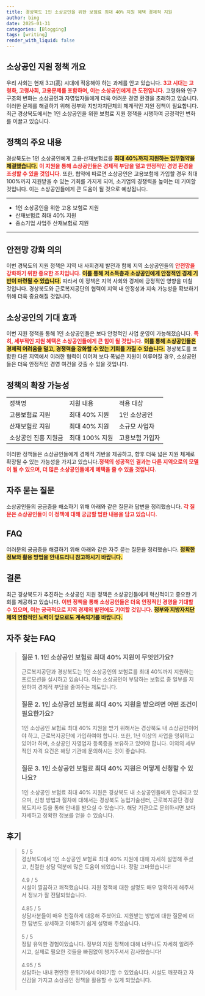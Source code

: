```yaml
---
title: 경상북도 1인 소상공인을 위한 보험료 최대 40% 지원 혜택 경제적 지원
author: bing
date: 2025-01-31
categories: [Blogging]
tags: [writing]
render_with_liquid: false
---
```



<h2 id='소상공인 지원 정책 개요'>소상공인 지원 정책 개요</h2>

<p>우리 사회는 현재 3고(高) 시대에 적응해야 하는 과제를 안고 있습니다. <b><span style="color: #ee2323;">3고 시대는 고령화, 고령사회, 고용문제를 포함하며, 이는 소상공인에게 큰 도전입니다.</span></b> 고령화와 인구 구조의 변화는 소상공인과 자영업자들에게 더욱 어려운 경영 환경을 초래하고 있습니다. 이러한 문제를 해결하기 위해 정부와 지방자치단체의 체계적인 지원 정책이 필요합니다. 최근 경상북도에서는 1인 소상공인을 위한 보험료 지원 정책을 시행하여 긍정적인 변화를 이끌고 있습니다.</p>

<h2 id='정책의 주요 내용'>정책의 주요 내용</h2>

<p>경상북도는 1인 소상공인에게 고용·산재보험료를 <b><span style="background-color: #ffe066;">최대 40%까지 지원하는 업무협약을 체결했습니다.</span></b> <b><span style="color: #ee2323;">이 지원을 통해 소상공인들은 경제적 부담을 덜고 안정적인 경영 환경을 조성할 수 있을 것입니다.</span></b> 또한, 협약에 따르면 소상공인은 고용보험에 가입할 경우 최대 100%까지 지원받을 수 있는 기회를 가지게 되어, 소기업의 경쟁력을 높이는 데 기여할 것입니다. 이는 소상공인들에게 큰 도움이 될 것으로 예상됩니다.</p>

<hr />

<ul>
    <li>1인 소상공인을 위한 고용 보험료 지원</li>
    <li>산재보험료 최대 40% 지원</li>
    <li>중소기업 사업주 산재보험료 지원</li>
</ul>

<hr />

<h2 id='안전망 강화 의의'>안전망 강화 의의</h2>

<p>이번 경북도의 지원 정책은 지역 내 사회경제 발전과 함께 지역 소상공인들의 <b><span style="color: #ee2323;">안전망을 강화하기 위한 중요한 조치입니다.</span></b> <b><span style="background-color: #ffe066;">이를 통해 저소득층과 소상공인에게 안정적인 경제 기반이 마련될 수 있습니다.</span></b> 따라서 이 정책은 지역 사회와 경제에 긍정적인 영향을 미칠 것입니다. 경상북도와 근로복지공단의 협력이 지역 내 안정성과 지속 가능성을 확보하기 위해 더욱 중요해질 것입니다.</p>

<h2 id='소상공인의 기대 효과'>소상공인의 기대 효과</h2>

<p>이번 지원 정책을 통해 1인 소상공인들은 보다 안정적인 사업 운영이 가능해졌습니다. <b><span style="color: #ee2323;">특히, 세부적인 지원 혜택은 소상공인들에게 큰 힘이 될 것입니다.</span></b> <b><span style="background-color: #ffe066;">이를 통해 소상공인들은 경제적 어려움을 덜고, 경쟁력을 강화할 수 있는 기회를 가질 수 있습니다.</span></b> 경상북도를 포함한 다른 지역에서 이러한 협력이 이어져 보다 폭넓은 지원이 이루어질 경우, 소상공인들은 더욱 안정적인 경영 여건을 갖출 수 있을 것입니다.</p>

<h2 id='정책의 확장 가능성'>정책의 확장 가능성</h2>

<table>
    <tr>
        <td>정책명</td>
        <td>지원 내용</td>
        <td>적용 대상</td>
    </tr>
    <tr>
        <td>고용보험료 지원</td>
        <td>최대 40% 지원</td>
        <td>1인 소상공인</td>
    </tr>
    <tr>
        <td>산재보험료 지원</td>
        <td>최대 40% 지원</td>
        <td>소규모 사업자</td>
    </tr>
    <tr>
        <td>소상공인 진흥 지원금</td>
        <td>최대 100% 지원</td>
        <td>고용보험 가입자</td>
    </tr>
</table>

<p>이러한 정책들은 소상공인들에게 경제적 기반을 제공하고, 향후 더욱 넓은 지원 체계로 확장될 수 있는 가능성을 가지고 있습니다.<b><span style="color: #ee2323;">정책의 성공적인 결과는 다른 지역으로의 모델이 될 수 있으며, 더 많은 소상공인들에게 혜택을 줄 수 있을 것입니다.</span></b></p>

<h2 id='자주 묻는 질문'>자주 묻는 질문</h2>

<p>소상공인들의 궁금증을 해소하기 위해 아래와 같은 질문과 답변을 정리했습니다. <b><span style="color: #ee2323;">각 질문은 소상공인들이 이 정책에 대해 궁금할 법한 내용을 담고 있습니다.</span></b></p>

<h2 id='FAQ'>FAQ</h2>

<p>여러분의 궁금증을 해결하기 위해 아래와 같은 자주 묻는 질문을 정리했습니다. <b><span style="background-color: #ffe066;">정확한 정보와 활용 방법을 안내드리니 참고하시기 바랍니다.</span></b></p>

<h2 id='결론'>결론</h2>

<p>최근 경상북도가 추진하는 소상공인 지원 정책은 소상공인들에게 혁신적이고 중요한 기회를 제공하고 있습니다. <b><span style="color: #ee2323;">이번 정책을 통해 소상공인들은 더욱 안정적인 경영을 기대할 수 있으며, 이는 궁극적으로 지역 경제의 발전에도 기여할 것입니다.</span></b> <b><span style="background-color: #ffe066;">정부와 지방자치단체의 연합적인 노력이 앞으로도 계속되기를 바랍니다.</span></b></p>


<h2 id='자주_찾는_FAQ'>자주 찾는 FAQ</h2>
<div itemscope="" itemtype="https://schema.org/FAQPage"> 
<blockquote> 
<div itemscope="" itemprop="mainEntity" itemtype="https://schema.org/Question"> 
<h3 itemprop="name">질문 1. 1인 소상공인 보험료 최대 40% 지원이 무엇인가요? </h3> 
<div itemscope="" itemprop="acceptedAnswer" itemtype="https://schema.org/Answer"> 
<span itemprop="text"> 
<p>근로복지공단과 경상북도는 1인 소상공인의 보험료를 최대 40%까지 지원하는 프로모션을 실시하고 있습니다. 이는 소상공인이 부담하는 보험료 중 일부를 지원하여 경제적 부담을 줄여주는 제도입니다.</p> 
</span> 
</div> 
</div> 

<div itemscope="" itemprop="mainEntity" itemtype="https://schema.org/Question"> 
<h3 itemprop="name">질문 2. 1인 소상공인 보험료 최대 40% 지원을 받으려면 어떤 조건이 필요한가요? </h3> 
<div itemscope="" itemprop="acceptedAnswer" itemtype="https://schema.org/Answer"> 
<span itemprop="text"> 
<p>1인 소상공인 보험료 최대 40% 지원을 받기 위해서는 경상북도 내 소상공인이어야 하고, 근로복지공단에 가입하여야 합니다. 또한, 1년 이상의 사업을 영위하고 있어야 하며, 소상공인 자영업자 등록증을 보유하고 있어야 합니다. 이외의 세부적인 자격 요건은 해당 기관에 문의하시는 것이 좋습니다.</p> 
</span> 
</div> 
</div> 

<div itemscope="" itemprop="mainEntity" itemtype="https://schema.org/Question"> 
<h3 itemprop="name">질문 3. 1인 소상공인 보험료 최대 40% 지원은 어떻게 신청할 수 있나요? </h3> 
<div itemscope="" itemprop="acceptedAnswer" itemtype="https://schema.org/Answer"> 
<span itemprop="text"> 
<p>1인 소상공인 보험료 최대 40% 지원은 경상북도 내 소상공인들에게 안내되고 있으며, 신청 방법과 절차에 대해서는 경상북도 농업기술센터, 근로복지공단 경상북도지사 등을 통해 안내를 받으실 수 있습니다. 해당 기관으로 문의하시면 보다 자세하고 정확한 정보를 얻을 수 있습니다.</p> 
</span> 
</div> 
</div> 

</blockquote> 
</div>
<h2 id='후기'>후기</h2>
<div itemscope itemtype="https://schema.org/Product">
  <blockquote>
  <div itemprop="review" itemscope itemtype="https://schema.org/Review">
      <div itemprop="reviewRating" itemscope itemtype="https://schema.org/Rating"> <span itemprop="ratingValue">5</span> / <span itemprop="bestRating">5</span> </div>
      <span itemprop="reviewBody">경상북도에서 1인 소상공인 보험료 최대 40% 지원에 대해 자세히 설명해 주셨고, 친절한 상담 덕분에 많은 도움이 되었습니다. 정말 고마웠습니다!</span>
  </div>
  <br>
  <div itemprop="review" itemscope itemtype="https://schema.org/Review">
      <div itemprop="reviewRating" itemscope itemtype="https://schema.org/Rating"> <span itemprop="ratingValue">4.9</span> / <span itemprop="bestRating">5</span> </div>
      <span itemprop="reviewBody">시설이 깔끔하고 쾌적했습니다. 지원 정책에 대한 설명도 매우 명확하게 해주셔서 정보가 잘 전달되었습니다.</span>
  </div>
  <br>
  <div itemprop="review" itemscope itemtype="https://schema.org/Review">
      <div itemprop="reviewRating" itemscope itemtype="https://schema.org/Rating"> <span itemprop="ratingValue">4.85</span> / <span itemprop="bestRating">5</span> </div>
      <span itemprop="reviewBody">상담사분들이 매우 친절하게 대응해 주셨어요. 지원받는 방법에 대한 질문에 대한 답변도 상세하고 이해하기 쉽게 설명해 주셨습니다.</span>
  </div>
  <br>
  <div itemprop="review" itemscope itemtype="https://schema.org/Review">
      <div itemprop="reviewRating" itemscope itemtype="https://schema.org/Rating"> <span itemprop="ratingValue">5</span> / <span itemprop="bestRating">5</span> </div>
      <span itemprop="reviewBody">정말 유익한 경험이었습니다. 정부의 지원 정책에 대해 너무나도 자세히 알려주시고, 실제로 필요한 것들을 빠짐없이 챙겨주셔서 감사했습니다!</span>
  </div>
  <br>
  <div itemprop="review" itemscope itemtype="https://schema.org/Review">
      <div itemprop="reviewRating" itemscope itemtype="https://schema.org/Rating"> <span itemprop="ratingValue">4.95</span> / <span itemprop="bestRating">5</span> </div>
      <span itemprop="reviewBody">상담하는 내내 편안한 분위기에서 이야기할 수 있었습니다. 시설도 깨끗하고 자신감을 가지고 소상공인 정책을 활용할 수 있게 되었습니다.</span>
  </div>
  <br>
  </blockquote>
</div>
